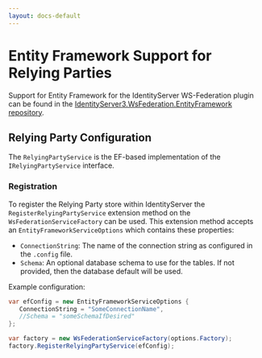 ```yaml
---
layout: docs-default
---
```


# Entity Framework Support for Relying Parties

Support for Entity Framework for the IdentityServer WS-Federation plugin can be found in the [IdentityServer3.WsFederation.EntityFramework repository](https://github.com/IdentityServer/IdentityServer3.WsFederation.EntityFramework).

## Relying Party Configuration

The `RelyingPartyService` is the EF-based implementation of the `IRelyingPartyService` interface.

### Registration

To register the Relying Party store within IdentityServer the `RegisterRelyingPartyService` extension method on the `WsFederationServiceFactory` can be used. This extension method accepts an `EntityFrameworkServiceOptions` which contains these properties:

* `ConnectionString`: The name of the connection string as configured in the `.config` file.
* `Schema`: An optional database schema to use for the tables. If not provided, then the database default will be used.

Example configuration:

```csharp
var efConfig = new EntityFrameworkServiceOptions {
   ConnectionString = "SomeConnectionName",
   //Schema = "someSchemaIfDesired"
};

var factory = new WsFederationServiceFactory(options.Factory);
factory.RegisterRelyingPartyService(efConfig);
```
